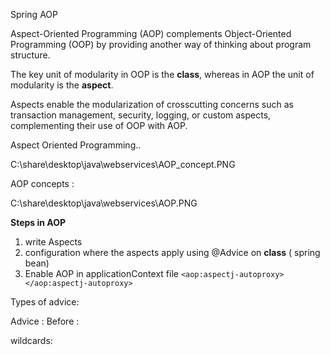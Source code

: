Spring AOP

Aspect-Oriented Programming (AOP) complements Object-Oriented Programming (OOP) by providing another way of thinking about program structure. 

The key unit of modularity in OOP is the **class**, whereas in AOP the unit of modularity is the **aspect**.

Aspects enable the modularization of crosscutting concerns such as transaction management, security, logging, or  custom aspects, complementing their use of OOP with AOP.

Aspect Oriented Programming..

C:\share\desktop\java\webservices\AOP_concept.PNG

AOP concepts :

C:\share\desktop\java\webservices\AOP.PNG

**Steps in AOP**
1. write Aspects
2. configuration where the aspects apply using @Advice on **class** ( spring bean)
3. Enable AOP in applicationContext file  	`<aop:aspectj-autoproxy></aop:aspectj-autoproxy>`


Types of advice:

Advice : 
Before :



wildcards: 




